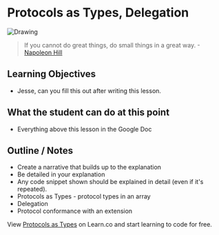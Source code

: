 # Protocols as Types, Delegation

![Drawing](http://i.imgur.com/SNKZqeU.jpg?1)  

> If you cannot do great things, do small things in a great way. -[Napoleon Hill](https://en.wikipedia.org/wiki/Napoleon_Hill) 

## Learning Objectives

* Jesse, can you fill this out after writing this lesson.


## What the student can do at this point 

* Everything above this lesson in the Google Doc


## Outline / Notes

*  Create a narrative that builds up to the explanation
* Be detailed in your explanation
* Any code snippet shown should be explained in detail (even if it's repeated).
* Protocols as Types - protocol types in an array
* Delegation
* Protocol conformance with an extension


<p class='util--hide'>View <a href='https://learn.co/lessons/ProtocolsAsTypes'>Protocols as Types</a> on Learn.co and start learning to code for free.</p>